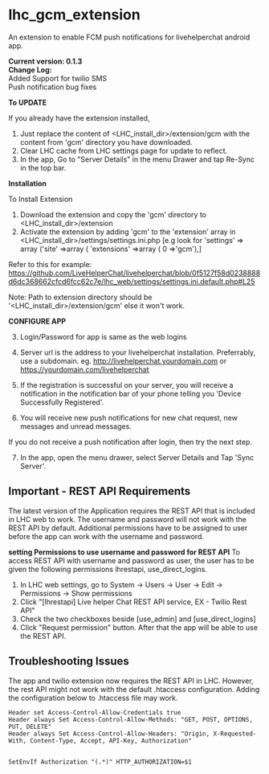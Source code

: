 

# lhc_gcm_extension
An extension to enable FCM push notifications for livehelperchat android app.

**Current version: 0.1.3**  
**Change Log:**  
Added Support for twilio SMS  
Push notification bug fixes  

**To UPDATE**  

If you already have the extension installed,
1. Just replace the content of <LHC_install_dir>/extension/gcm with the content from 'gcm' directory you have downloaded.
2. Clear LHC cache from LHC settings page for update to reflect.
3. In the app, Go to "Server Details" in the menu Drawer and tap Re-Sync in the top bar.

**Installation**  

To Install Extension 
1. Download the extension and copy the 'gcm' directory to <LHC_install_dir>/extension
2. Activate the extension by adding 'gcm' to the 'extension' array in <LHC_install_dir>/settings/settings.ini.php 
[e.g look for  'settings' => array ('site' =>array ( 'extensions' =>array ( 0 =>'gcm'),]

Refer to this for example: https://github.com/LiveHelperChat/livehelperchat/blob/0f5127f58d0238888d6dc368662cfcd6fcc62c7e/lhc_web/settings/settings.ini.default.php#L25

Note: Path to extension directory should be '<LHC_install_dir>/extension/gcm' else it won't work.

**CONFIGURE APP**

3. Login/Password for app is same as the web logins
4. Server url is the address to your livehelperchat installation. Preferrably, use a subdomain.
    eg. http://livehelperchat.yourdomain.com or https://yourdomain.com/livehelperchat

5. If the registration is successful on your server, you will receive a notification in the notification bar of your phone telling you 'Device Successfully Registered'.  
6.  You will receive new push notifications for new chat request, new messages and unread messages.

If you do not receive a push notification after login, then try the next step.

7. In the app, open the menu drawer, select Server Details and Tap 'Sync Server'.

##  Important - REST API Requirements
The latest version of the Application requires the REST API that is included in LHC web to work. The username and password will not work with the REST API by default. Additional permissions have to be assigned to user before the app can work with the username and password.

**setting Permissions to use username and password for REST API**
To access REST API with username and password as user, the user has to be given the following permissions lhrestapi, use_direct_logins.

1. In LHC web settings, go to System -> Users -> User -> Edit -> Permissions -> Show permissions
2. Click "[lhrestapi] Live helper Chat REST API service, EX - Twilio Rest API"
3. Check the two checkboxes beside [use_admin] and [use_direct_logins]
4. Click "Request permission" button. After that the app will be able to use the REST API.

## Troubleshooting Issues

The app and twilio extension now requires the REST API in LHC. However, the rest API might not work with the default .htaccess configuration.
Adding the configuration below to .htaccess file may work. 

```
Header set Access-Control-Allow-Credentials true
Header always Set Access-Control-Allow-Methods: "GET, POST, OPTIONS, PUT, DELETE"
Header always Set Access-Control-Allow-Headers: "Origin, X-Requested-With, Content-Type, Accept, API-Key, Authorization" 


SetEnvIf Authorization "(.*)" HTTP_AUTHORIZATION=$1
```

